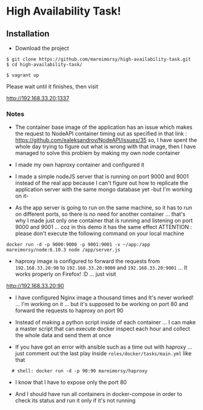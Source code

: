 # High Availability Task!

## Installation
* Download the project
```
$ git clone https://github.com/mareimorsy/high-availability-task.git
$ cd high-availability-task/
```
```
$ vagrant up
```
Please wait until it finishes, then visit

http://192.168.33.20:1337

### Notes
* The container base image of the application has an issue which makes the request to NodeAPI container timing out as specified in that link :
https://github.com/ealeksandrov/NodeAPI/issues/35
so, I have spent the whole day trying to figure out what is wrong with that image, then I have managed to solve this problem by making my own node container

* I made my own haproxy container and configured it

* I made a simple nodeJS server that is running on port 9000 and 9001 instead of the real app because I can't figure out how to replicate the application server with the same mongo database yet -but I'm working on it-

* As the app server is going to run on the same machine, so it has to run on different ports, so there is no need for another container ... that's why I made just only one container that is running and listening on port 9000 and 9001 ... coz in this demo it has the same effect
ATTENTION : please don't execute the following command on your local machine
```
docker run -d -p 9000:9000 -p 9001:9001 -v ~/app:/app mareimorsy/node:6.10.3 node /app/server.js
```

* haproxy image is configured to forward the requests from `192.168.33.20:90` to `192.168.33.20:9000` and `192.168.33.20:9001` ... It works properly on Firefox! :D ... just visit 

http://192.168.33.20:90

* I have configured Nginx image a thousand times and It's never worked! ... I'm working on it ... but it's supposed to be working on port 80 and forward the requests to haproxy on port 90

* Instead of making a python script inside of each container ... I can make a master script that can execute docker inspect each hour and collect the whole data and send them at once

* If you have got an error with ansible such as a time out with haproxy ... just comment out the last play inside `roles/docker/tasks/main.yml` like that
```
  # shell: docker run -d -p 90:90 mareimorsy/haproxy
```

* I know that I have to expose only the port 80

* And I should have run all containers in docker-compose in order to check its status and run it only if it's not running
